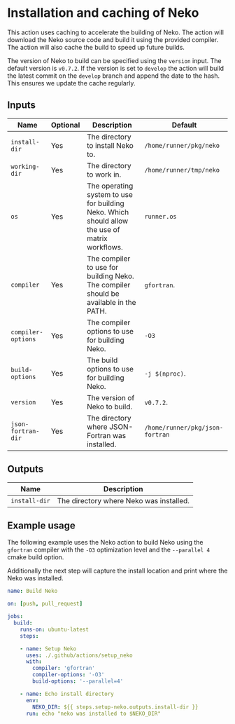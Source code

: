# Installation and caching of Neko

This action uses caching to accelerate the building of Neko. The action will
download the Neko source code and build it using the provided compiler. The
action will also cache the build to speed up future builds.

The version of Neko to build can be specified using the `version` input. The
default version is `v0.7.2`. If the version is set to `develop` the action will
build the latest commit on the `develop` branch and append the date to the 
hash. This ensures we update the cache regularly.

## Inputs

| Name               | Optional | Description                                                                                    | Default                         |
| ------------------ | -------- | ---------------------------------------------------------------------------------------------- | ------------------------------- |
| `install-dir`      | Yes      | The directory to install Neko to.                                                              | `/home/runner/pkg/neko`         |
| `working-dir`      | Yes      | The directory to work in.                                                                      | `/home/runner/tmp/neko`         |
| `os`               | Yes      | The operating system to use for building Neko. Which should allow the use of matrix workflows. | `runner.os`                     |
| `compiler`         | Yes      | The compiler to use for building Neko. The compiler should be available in the PATH.           | `gfortran`.                     |
| `compiler-options` | Yes      | The compiler options to use for building Neko.                                                 | `-O3`                           |
| `build-options`    | Yes      | The build options to use for building Neko.                                                    | `-j $(nproc)`.                  |
| `version`          | Yes      | The version of Neko to build.                                                                  | `v0.7.2`.                       |
| `json-fortran-dir` | Yes      | The directory where JSON-Fortran was installed.                                                | `/home/runner/pkg/json-fortran` |

## Outputs

| Name          | Description                             |
| ------------- | --------------------------------------- |
| `install-dir` | The directory where Neko was installed. |

## Example usage

The following example uses the Neko action to build Neko using the `gfortran`
compiler with the `-O3` optimization level and the `--parallel 4` cmake build
option.

Additionally the next step will capture the install location and print where the
Neko was installed.

```yaml
name: Build Neko

on: [push, pull_request]

jobs:
  build:
    runs-on: ubuntu-latest
    steps:

    - name: Setup Neko
      uses: ./.github/actions/setup_neko
      with:
        compiler: 'gfortran'
        compiler-options: '-O3'
        build-options: '--parallel=4'

    - name: Echo install directory
      env: 
        NEKO_DIR: ${{ steps.setup-neko.outputs.install-dir }}
      run: echo "neko was installed to $NEKO_DIR"
```